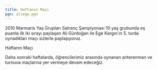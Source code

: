 ```yaml
---
title: Haftanın Maçı
pgn: aliege.pgn
---
```


2010 Marmaris Yaş Grupları Satranç Şampiyonası 10 yaş grubunda eş puanla ilk iki sırayı paylaşan Ali Gürdoğan ile Ege Kargın'ın 5. turda oynadıkları maçı sizlerle paylaşıyoruz.

Haftanın Maçı

Daha sonraki haftalarda, öğrencilerimiz arasında oynanan anterenman ve turnuva maçlarına yer vermeye devam edeceğiz.
